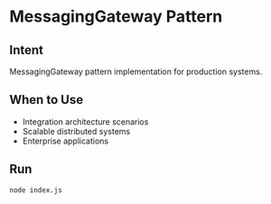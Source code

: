 # MessagingGateway Pattern

## Intent
MessagingGateway pattern implementation for production systems.

## When to Use
- Integration architecture scenarios
- Scalable distributed systems
- Enterprise applications

## Run
```bash
node index.js
```
